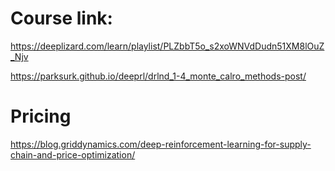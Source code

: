

# Course link:

https://deeplizard.com/learn/playlist/PLZbbT5o_s2xoWNVdDudn51XM8lOuZ_Njv


https://parksurk.github.io/deeprl/drlnd_1-4_monte_calro_methods-post/



# Pricing 

https://blog.griddynamics.com/deep-reinforcement-learning-for-supply-chain-and-price-optimization/
